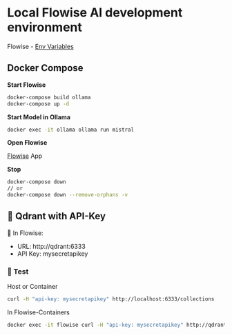 # Local Flowise AI development environment

Flowise - [Env Variables](https://github.com/FlowiseAI/Flowise/blob/main/CONTRIBUTING.md#-env-variables⁠)

## Docker Compose

**Start Flowise**

```bash
docker-compose build ollama
docker-compose up -d
```

**Start Model in Ollama**

```bash
docker exec -it ollama ollama run mistral
```

**Open Flowise** 

[Flowise⁠](http://localhost:3000⁠) App

**Stop**

```bash
docker-compose down
// or
docker-compose down --remove-orphans -v
```

## 🔐 Qdrant with API-Key

🔹 In Flowise:
- URL: http://qdrant:6333
- API Key: mysecretapikey

### 🧪 Test

Host or Container

```bash
curl -H "api-key: mysecretapikey" http://localhost:6333/collections
```

In Flowise-Containers

```bash
docker exec -it flowise curl -H "api-key: mysecretapikey" http://qdrant:6333/collections
```

